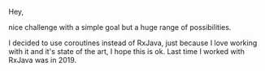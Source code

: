 Hey,

nice challenge with a simple goal but a huge range of possibilities.

I decided to use coroutines instead of RxJava, just because I love working with it and it's state of the art, I hope this is ok.
Last time I worked with RxJava was in 2019.
